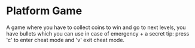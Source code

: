 # Platform Game

A game where you have to collect coins to win and go to next levels, you have bullets which you can use in case of emergency + a secret tip: press 'c' to enter cheat mode and 'v' exit cheat mode.
